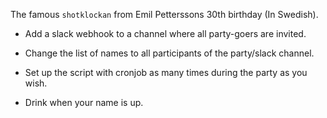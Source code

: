 The famous `shotklockan` from Emil Petterssons 30th birthday (In Swedish).

- Add a slack webhook to a channel where all party-goers are invited. 

- Change the list of names to all participants of the party/slack channel. 

- Set up the script with cronjob as many times during the party as you wish. 

- Drink when your name is up.

